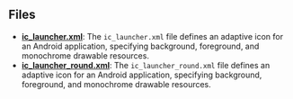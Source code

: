 
## Files
- **[ic_launcher.xml](mipmap-anydpi/ic_launcher.xml.driver.md)**: The `ic_launcher.xml` file defines an adaptive icon for an Android application, specifying background, foreground, and monochrome drawable resources.
- **[ic_launcher_round.xml](mipmap-anydpi/ic_launcher_round.xml.driver.md)**: The `ic_launcher_round.xml` file defines an adaptive icon for an Android application, specifying background, foreground, and monochrome drawable resources.
